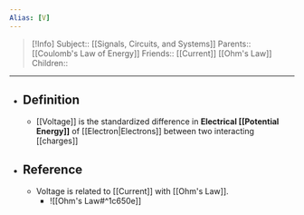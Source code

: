 ```yaml
---
Alias: [V]
---
```

> [!Info]
> Subject:: [[Signals, Circuits, and Systems]]
> Parents:: [[Coulomb's Law of Energy]]
> Friends:: [[Current]] [[Ohm's Law]]
> Children:: 
---
- ## Definition
	- [[Voltage]] is the standardized difference in **Electrical [[Potential Energy]]** of [[Electron|Electrons]] between two interacting [[charges]]
- ## Reference
	- Voltage is related to [[Current]] with [[Ohm's Law]].
		- ![[Ohm's Law#^1c650e]]